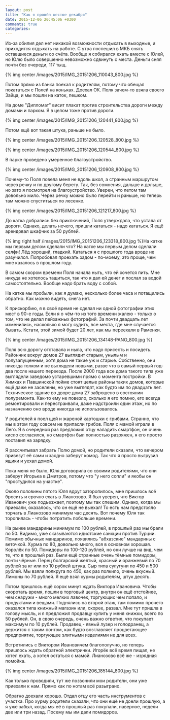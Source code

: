 ```yaml
---
layout: post
title: "Как я провёл шестое декабря"
date: 2015-12-06 20:45:06 +0300
comments: true
categories: 
---
```

Из-за обилия дел нет никакой возможности отдыхать в выходные, и приходится отдыхать на работе. С утра поспешил в МКБ снять оставшиеся деньги со счёта. Вообще я собирался ехать вместе с Юлей, но Юлю было совершенно невозможно сдвинуть с места.  Деньги снял почти без очереди, 117 тыщ.

{% img center /images/2015/IMG_20151206_110043_800.jpg %}

Потом прямо из банка поехал к родителям, потому что обещал покататься с Полей на коньках. Доехал ОК. Поля зачем-то взяла своего Зайца, и мы пошли на каток, пешком.

На доме "Дипломат" висит плакат против строительства дороги между домами и парком. Я в целом тоже против дороги.

{% img center /images/2015/IMG_20151206_120441_800.jpg %}

Потом ещё вот такая штука, раньше не было.

{% img center /images/2015/IMG_20151206_120528_800.jpg %}

{% img center /images/2015/IMG_20151206_120544_800.jpg %}

В парке проведено умеренное благоустройство.

{% img center /images/2015/IMG_20151206_120908_800.jpg %}

Почему-то Поля повела меня не вдоль школ, а странным маршрутом через речку и по другому берегу. Так, без сомнения, дальше и дольше, но зато я посмотрел на благоустройство. Уверен, что летом там довольно мило. Через речку можно было перейти и раньше, но теперь там можно спуститьься по лесенке.

{% img center /images/2015/IMG_20151206_121217_800.jpg %}

До катка добрались без приключений, Поля утверждала, что устала от дороги. Однако, делать нечего, пришли кататься - надо кататься. Я ещё арендовал шкафчик за 50 рублей.

{% img right half /images/2015/IMG_20151206_123318_800.jpg %}На катке мы первым делом сделали что? На катке мы первым делом сделали селфи! Лёд хороший, гладкий. Кататься я с прошлого года вроде не разучился. Попробовал проехать задом - по-моему, это проще, чем мне казалось в прошлом году.

В самом скором времени Поля начала ныть, что ей хочется пить. Мне никуда не хотелось тащиться, так что я дал ей денег и послал за водой самостоятельно. Вообще надо брать воду с собой.

На катке мы пробыли, как я думаю, несколько более часа и потащились обратно. Как можно видеть, снега нет.

К прискорбию, я в своё время не сделал ни одной фотографии этих мест в 90-е годы. Если я о чём-то из того времени жалею - только о том, что не делал пейзажных фотографий. За почти двадцать лет изменились, насколько я могу судить, все места, где мне случается бывать. Кстати, этой зимой будет 20 лет, как мы переехали в Раменки.

{% img center /images/2015/IMG_20151206_134148-PANO_800.jpg %}

Поля всю дорогу отставала и ныла, что надо присесть и посидеть. Райончик вокруг домов 27 выглядит старым, унылым и полузапущенным, хотя дома не такие уж и старые. Собственно, они никогда толком и не выглядели новыми, разве что в самый первый год-два после нашего переезда. После 2000 года все дома такого типа уже выглядели заведомо устаревшими прямо с момента постройки. В Химках и Павшинской пойме стоят целые районы таких домов, которые ещё даже не заселены, но уже выглядят, как будто им по двадцать лет. Техническое здание во дворе дома 27 заброшено в состоянии полуремонта. Как-то ему не повезло, сколько я его помню, его всегда ремонтировали и перестраивали, даже надстроили один этаж, но по назначению оно вроде никогда не использовалось.

У родителей я поел щей и жареной картошки с грибами. Странно, что мы в этом году совсем не припасли грибов. Поля с мамой играли в Лего. Я в очередной раз предложил отцу наладить смартфон, он очень кисло согласился, но смартфон был полностью разряжен, я его просто поставил на зарядку. 

Я рассчитывал забрать Полю домой, но родители сказали, что вечером привезут её сами и заодно заберут комод. Так что я просто выгрузил ящики и уехал домой.

Пока меня не было, Юля договорила со своими родителями, что они заберут Игорька в Дмитров, потому что "у него сопли" и якобы он "простудился на участке".

Около половины пятого Юля вдруг заторопилось, мне пришлось всё бросить и срочно ехать в Лианозово. Я был уверен, что Виктор Иванович уже подъезжает, поэтому мы так спешим. Однако, когда мы приехали, оказалось, что он ещё не выехал! То есть нам предстояло торчать в Лианозово минимум час десять. Вот почему Юля так торопилась - чтобы потратить побольше времени.

На рынке мандарины минимум по 100 рублей, в прошлый раз мы брали по 50. Видимо, уже сказываются идиотские санкции против Турции. Помимо обычных мандаринов, появились "абхазские" мандарины с веточкой. Хурма по 80, довольно много, вся в основном хорошая. Королёк по 50. Помидоры по 100-120 рублей, но они лучше на вид, чем те, что в прошлый раз. Были ещё странные очень тёмные помидоры, почти чёрные. Перец болгарский желтый, красный и оранжевый по 70 рублей за кг или по 10 рублей штука. Сыр типа сулугуни по 450 и 500 рублей. Мы взяли полкруга по 450, как раз полкило, очень вкусный. Лимоны по 70 рублей. Я ещё взял хурмы родителям, штук десять.

Потом пришлось ещё сорок минут ждать Виктора Ивановича. Чтобы скоротать время, пошли в торговый центр, внутри он ещё отстойнее, чем снаружи - много мелких лавочек, торгующих чем попало, и продуктами и вещами. Поднялись на второй этаж, там помимо прочего оказался типа книжный магазин или, скорее, развал. Мне тут пришла в голову мысль, и я предложил продавцу купить у меня книжки, всего по 50 рублей. Он, в свою очередь, очень важно ответил, что покупает максимум по 10 рублей. Продавец - явный лузер и голодранец, а держится с таким понтом, как будто возглавляет процветающее предприятие, торгующее элитными изделиями не для всех.

Встретились с Виктором Ивановичем благополучно, но теперь пришлось ждать обратной электрички. Игорёк всё время пищал, не хотел ехать, а хотел остаться с мамой. Лианозово всё же - изрядная помойка.

{% img center /images/2015/IMG_20151206_185144_800.jpg %}
 
Как только проводили, тут же позвонили мои родители, они уже приехали к нам. Прямо как по нотам всё разыграно.

Обратно доехали хорошо. Отдал отцу его часть инструментов с участка. Про хурму родители сказали, что они ещё не доели прошлую, а я уже забыл, когда мы её в прошлый раз покупали, наверное, недели две или три назад. Посему мы им дали помидоров.
